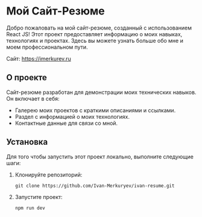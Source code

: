 # Мой Сайт-Резюме

Добро пожаловать на мой сайт-резюме, созданный с использованием React JS! Этот проект предоставляет информацию о моих навыках, технологиях и проектах. Здесь вы можете узнать больше обо мне и моем профессиональном пути.

Сайт: https://imerkurev.ru

## О проекте

Сайт-резюме разработан для демонстрации моих технических навыков. Он включает в себя:

- Галерею моих проектов с краткими описаниями и ссылками.
- Раздел с информацией о моих технологиях.
- Контактные данные для связи со мной.

## Установка

Для того чтобы запустить этот проект локально, выполните следующие шаги:

1. Клонируйте репозиторий:

   ```
   git clone https://github.com/Ivan-Merkuryev/ivan-resume.git

2. Запустите проект:

    ``` 
    npm run dev

